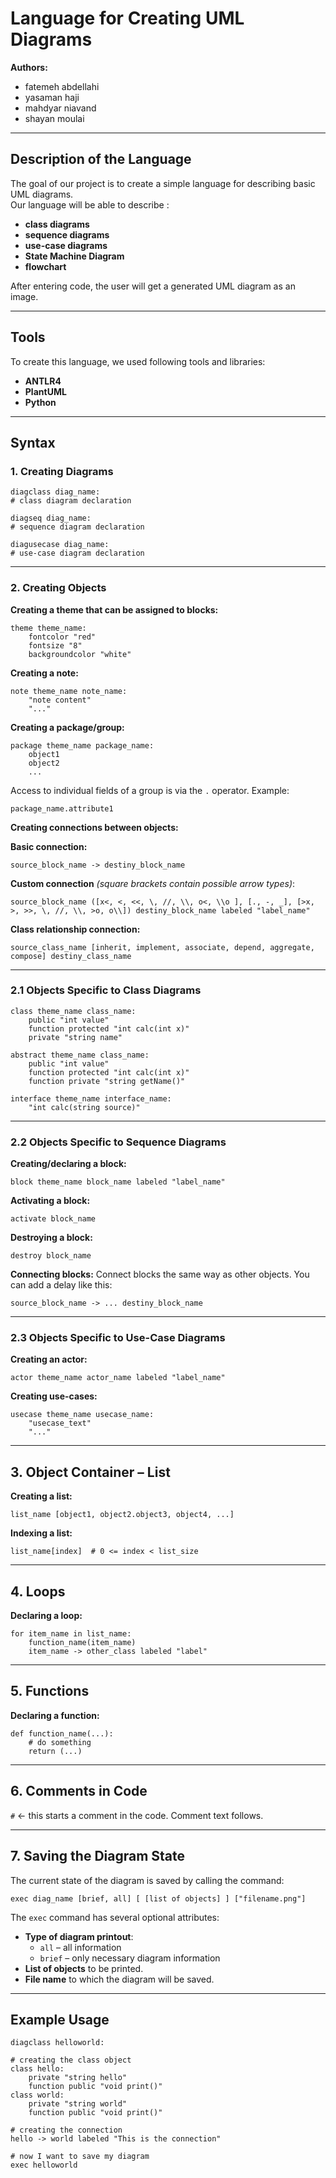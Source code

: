 # Language for Creating UML Diagrams

**Authors:**  
- fatemeh abdellahi 
- yasaman haji  
- mahdyar niavand  
- shayan moulai

---

## Description of the Language

The goal of our project is to create a simple language for describing basic UML diagrams.  
Our language will be able to describe :
- **class diagrams**
- **sequence diagrams**
- **use-case diagrams**  
- **State Machine Diagram**  
- **flowchart**  

After entering code, the user will get a generated UML diagram as an image.  

---

## Tools

To create this language, we used following tools and libraries:

- **ANTLR4**
- **PlantUML**
- **Python**

---

## Syntax

### 1. Creating Diagrams

```
diagclass diag_name:
# class diagram declaration

diagseq diag_name:
# sequence diagram declaration

diagusecase diag_name:
# use-case diagram declaration
```
---

### 2. Creating Objects

**Creating a theme that can be assigned to blocks:**
```
theme theme_name:
    fontcolor "red"
    fontsize "8"
    backgroundcolor "white"
```

**Creating a note:**
```
note theme_name note_name:
    "note content"
    "..."
```

**Creating a package/group:**
```
package theme_name package_name:
    object1
    object2
    ...
```

Access to individual fields of a group is via the `.` operator. Example:
```
package_name.attribute1
```

**Creating connections between objects:**

**Basic connection:**
```
source_block_name -> destiny_block_name
```

**Custom connection** *(square brackets contain possible arrow types)*:
```
source_block_name ([x<, <, <<, \, //, \\, o<, \\o ], [., -, _], [>x, >, >>, \, //, \\, >o, o\\]) destiny_block_name labeled "label_name"
```

**Class relationship connection:**
```
source_class_name [inherit, implement, associate, depend, aggregate, compose] destiny_class_name
```

---

### 2.1 Objects Specific to Class Diagrams

```
class theme_name class_name:
    public "int value"
    function protected "int calc(int x)"
    private "string name"

abstract theme_name class_name:
    public "int value"
    function protected "int calc(int x)"
    function private "string getName()"

interface theme_name interface_name:
    "int calc(string source)"
```

---

### 2.2 Objects Specific to Sequence Diagrams

**Creating/declaring a block:**
```
block theme_name block_name labeled "label_name"
```

**Activating a block:**
```
activate block_name
```

**Destroying a block:**
```
destroy block_name
```

**Connecting blocks:**
Connect blocks the same way as other objects. You can add a delay like this:
```
source_block_name -> ... destiny_block_name
```

---

### 2.3 Objects Specific to Use-Case Diagrams

**Creating an actor:**
```
actor theme_name actor_name labeled "label_name"
```

**Creating use-cases:**
```
usecase theme_name usecase_name:
    "usecase_text"
    "..."
```

---

## 3. Object Container – List

**Creating a list:**
```
list_name [object1, object2.object3, object4, ...]
```

**Indexing a list:**
```
list_name[index]  # 0 <= index < list_size
```

---

## 4. Loops

**Declaring a loop:**
```
for item_name in list_name:
    function_name(item_name)
    item_name -> other_class labeled "label"
```

---

## 5. Functions

**Declaring a function:**
```
def function_name(...):
    # do something
    return (...)
```

---

## 6. Comments in Code

`#` ← this starts a comment in the code. Comment text follows.

---

## 7. Saving the Diagram State

The current state of the diagram is saved by calling the command:
```
exec diag_name [brief, all] [ [list of objects] ] ["filename.png"]
```

The `exec` command has several optional attributes:

- **Type of diagram printout**:  
  - `all` – all information  
  - `brief` – only necessary diagram information
- **List of objects** to be printed.
- **File name** to which the diagram will be saved.

---

## Example Usage

```
diagclass helloworld:

# creating the class object
class hello:
    private "string hello"
    function public "void print()"
class world:
    private "string world"
    function public "void print()"

# creating the connection
hello -> world labeled "This is the connection"

# now I want to save my diagram
exec helloworld
```

